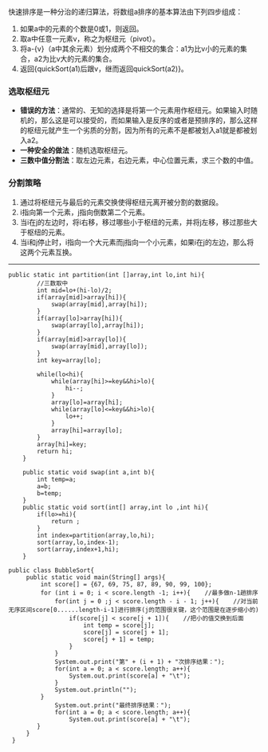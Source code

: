 快速排序是一种分治的递归算法，将数组a排序的基本算法由下列四步组成：
1. 如果a中的元素的个数是0或1，则返回。
2. 取a中任意一元素v，称之为枢纽元（pivot）。
3. 将a-{v}（a中其余元素）划分成两个不相交的集合：a1为比v小的元素的集合，a2为比v大的元素的集合。
4. 返回{quickSort(a1)后跟v，继而返回quickSort(a2)}。

### 选取枢纽元
- **错误的方法**：通常的、无知的选择是将第一个元素用作枢纽元。如果输入时随机的，那么这是可以接受的，而如果输入是反序的或者是预排序的，那么这样的枢纽元就产生一个劣质的分割，因为所有的元素不是都被划入a1就是都被划入a2。
- **一种安全的做法**：随机选取枢纽元。
- **三数中值分割法**：取左边元素，右边元素，中心位置元素，求三个数的中值。

### 分割策略
1. 通过将枢纽元与最后的元素交换使得枢纽元离开被分割的数据段。
2. i指向第一个元素，j指向倒数第二个元素。
3. 当i在j的左边时，将i右移，移过哪些小于枢纽的元素，并将j左移，移过那些大于枢纽的元素。
4. 当i和j停止时，i指向一个大元素而j指向一个小元素，如果i在j的左边，那么将这两个元素互换。


---

```
public static int partition(int []array,int lo,int hi){
        //三数取中
        int mid=lo+(hi-lo)/2;
        if(array[mid]>array[hi]){
            swap(array[mid],array[hi]);
        }
        if(array[lo]>array[hi]){
            swap(array[lo],array[hi]);
        }
        if(array[mid]>array[lo]){
            swap(array[mid],array[lo]);
        }
        int key=array[lo];
        
        while(lo<hi){
            while(array[hi]>=key&&hi>lo){
                hi--;
            }
            array[lo]=array[hi];
            while(array[lo]<=key&&hi>lo){
                lo++;
            }
            array[hi]=array[lo];
        }
        array[hi]=key;
        return hi;
    }
    
    public static void swap(int a,int b){
        int temp=a;
        a=b;
        b=temp;
    }
    public static void sort(int[] array,int lo ,int hi){
        if(lo>=hi){
            return ;
        }
        int index=partition(array,lo,hi);
        sort(array,lo,index-1);
        sort(array,index+1,hi);
    }
```



```
public class BubbleSort{
     public static void main(String[] args){
         int score[] = {67, 69, 75, 87, 89, 90, 99, 100};
         for (int i = 0; i < score.length -1; i++){    //最多做n-1趟排序
             for(int j = 0 ;j < score.length - i - 1; j++){    //对当前无序区间score[0......length-i-1]进行排序(j的范围很关键，这个范围是在逐步缩小的)
                 if(score[j] < score[j + 1]){    //把小的值交换到后面
                     int temp = score[j];
                     score[j] = score[j + 1];
                     score[j + 1] = temp;
                 }
             }            
             System.out.print("第" + (i + 1) + "次排序结果：");
             for(int a = 0; a < score.length; a++){
                 System.out.print(score[a] + "\t");
             }
             System.out.println("");
         }
             System.out.print("最终排序结果：");
             for(int a = 0; a < score.length; a++){
                 System.out.print(score[a] + "\t");
        }
     }
 }
```

